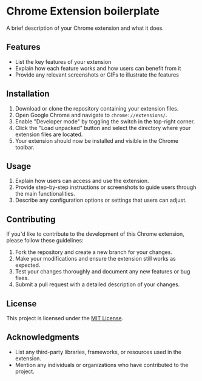 # Chrome Extension boilerplate

A brief description of your Chrome extension and what it does.

## Features

- List the key features of your extension
- Explain how each feature works and how users can benefit from it
- Provide any relevant screenshots or GIFs to illustrate the features

## Installation

1. Download or clone the repository containing your extension files.
2. Open Google Chrome and navigate to `chrome://extensions/`.
3. Enable "Developer mode" by toggling the switch in the top-right corner.
4. Click the "Load unpacked" button and select the directory where your extension files are located.
5. Your extension should now be installed and visible in the Chrome toolbar.

## Usage

1. Explain how users can access and use the extension.
2. Provide step-by-step instructions or screenshots to guide users through the main functionalities.
3. Describe any configuration options or settings that users can adjust.

## Contributing

If you'd like to contribute to the development of this Chrome extension, please follow these guidelines:

1. Fork the repository and create a new branch for your changes.
2. Make your modifications and ensure the extension still works as expected.
3. Test your changes thoroughly and document any new features or bug fixes.
4. Submit a pull request with a detailed description of your changes.

## License

This project is licensed under the [MIT License](LICENSE).

## Acknowledgments

- List any third-party libraries, frameworks, or resources used in the extension.
- Mention any individuals or organizations who have contributed to the project.
